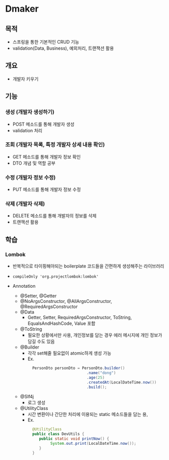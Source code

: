 # Dmaker

## 목적
- 스프링을 통한 기본적인 CRUD 기능
- validation(Data, Business), 예외처리, 트랜잭션 활용

## 개요
- 개발자 키우기

## 기능
### 생성 (개발자 생성하기)
- POST 메소드를 통해 개발자 생성
- validation 처리

### 조회 (개발자 목록, 특정 개발자 상세 내용 확인)
- GET 메소드를 통해 개발자 정보 확인
- DTO 개념 및 역할 공부

### 수정 (개발자 정보 수정)
- PUT 메소드를 통해 개발자 정보 수정

### 삭제 (개발자 삭제)
- DELETE 메소드를 통해 개발자의 정보를 삭제
- 트랜잭션 활용

## 학습
### Lombok
- 반복적으로 타이핑해야되는 boilerplate 코드들을 간편하게 생성해주는 라이브러리
- `compileOnly 'org.projectlombok:lombok'`
  
- Annotation
  - @Setter, @Getter
  - @NoArgsConstructor, @AllArgsConstructor, @RequiredArgsConstructor
  - @Data
    - Getter, Setter, RequiredArgsConstructor, ToString, EqualsAndHashCode, Value 포함
  - @ToString
    - 필요한 상황에서만 사용, 개인정보를 담는 경우 에러 메시지에 개인 정보가 담길 수도 있음
  - @Builder
    - 각각 set해줄 필요없이 atomic하게 생성 가능
    - Ex.
      ```java
        PersonDto personDto = PersonDto.builder()
                                .name("dong")
                                .age(25)
                                .createdAt(LocalDateTime.now())
                                .build();
      ```
  - @Slf4j
    - 로그 생성
  - @UtilityClass
    - 시간 변환이나 간단한 처리에 이용되는 static 메소드들을 담는 용, 
    - Ex.
      ```java
        @UtilityClass
        public class DevUtils {
           public static void printNow() {
                System.out.print(LocalDateTime.now());
           }
        }
      ```
  